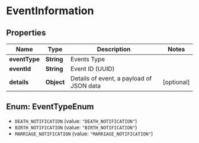 # EventInformation

## Properties
Name | Type | Description | Notes
------------ | ------------- | ------------- | -------------
**eventType** | **String** | Events Type | 
**eventId** | **String** | Event ID (UUID) | 
**details** | **Object** | Details of event, a payload of JSON data | [optional] 

<a name="EventTypeEnum"></a>
## Enum: EventTypeEnum

* `DEATH_NOTIFICATION` (value: `"DEATH_NOTIFICATION"`)
* `BIRTH_NOTIFICATION` (value: `"BIRTH_NOTIFICATION"`)
* `MARRIAGE_NOTIFICATION` (value: `"MARRIAGE_NOTIFICATION"`)

